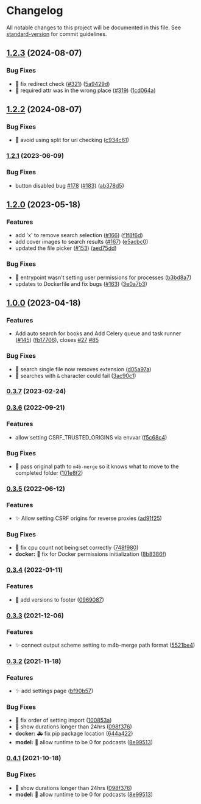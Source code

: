 # Changelog

All notable changes to this project will be documented in this file. See [standard-version](https://github.com/conventional-changelog/standard-version) for commit guidelines.

## [1.2.3](https://github.com/djdembeck/bragibooks/compare/v1.2.2...v1.2.3) (2024-08-07)


### Bug Fixes

* 🐛 fix redirect check ([#321](https://github.com/djdembeck/bragibooks/issues/321)) ([5a9429d](https://github.com/djdembeck/bragibooks/commit/5a9429dbdd6859509761eff1054d57168ea1616a))
* 🐛 required attr was in the wrong place  ([#319](https://github.com/djdembeck/bragibooks/issues/319)) ([1cd064a](https://github.com/djdembeck/bragibooks/commit/1cd064aad41a192a42c2697bf665198f6a8770c6))

## [1.2.2](https://github.com/djdembeck/bragibooks/compare/v1.2.1...v1.2.2) (2024-08-07)


### Bug Fixes

* :bug: avoid using split for url checking ([c934c61](https://github.com/djdembeck/bragibooks/commit/c934c61dc674bfa62de70d1a140d87caa1f7b489))

### [1.2.1](https://github.com/djdembeck/bragibooks/compare/v1.2.0...v1.2.1) (2023-06-09)


### Bug Fixes

* button disabled bug [#178](https://github.com/djdembeck/bragibooks/issues/178) ([#183](https://github.com/djdembeck/bragibooks/issues/183)) ([ab378d5](https://github.com/djdembeck/bragibooks/commit/ab378d518b37c22535ef4ccae5a2832b093e94b2))

## [1.2.0](https://github.com/djdembeck/bragibooks/compare/v1.0.0...v1.2.0) (2023-05-18)


### Features

* add 'x' to remove search selection ([#166](https://github.com/djdembeck/bragibooks/issues/166)) ([f1f8f6d](https://github.com/djdembeck/bragibooks/commit/f1f8f6ddfcf30a945f263a69ac949c9ed728b460))
* add cover images to search results ([#167](https://github.com/djdembeck/bragibooks/issues/167)) ([e5acbc0](https://github.com/djdembeck/bragibooks/commit/e5acbc0e32b2a3e4d2803994f2352db0763080d0))
* updated the file picker ([#153](https://github.com/djdembeck/bragibooks/issues/153)) ([aed75dd](https://github.com/djdembeck/bragibooks/commit/aed75ddbffc939e0b394fe7fc063fcc92cffeac4))


### Bug Fixes

* :bug: entrypoint wasn't setting user permissions for processes ([b3bd8a7](https://github.com/djdembeck/bragibooks/commit/b3bd8a765c040ce14d57e0b483fdf689669b976b))
* updates to Dockerfile and fix bugs ([#163](https://github.com/djdembeck/bragibooks/issues/163)) ([3e0a7b3](https://github.com/djdembeck/bragibooks/commit/3e0a7b3f13b96307e43ad47222f1b3d4fd1fc726))

## [1.0.0](https://github.com/djdembeck/bragibooks/compare/v0.3.7...v1.0.0) (2023-04-18)


### Features

* Add auto search for books and Add Celery queue and task runner ([#145](https://github.com/djdembeck/bragibooks/issues/145)) ([fb17706](https://github.com/djdembeck/bragibooks/commit/fb17706b9e8e3a50546545ff16d730b7affedcde)), closes [#27](https://github.com/djdembeck/bragibooks/issues/27) [#85](https://github.com/djdembeck/bragibooks/issues/85)


### Bug Fixes

* :bug: search single file now removes extension ([d05a97a](https://github.com/djdembeck/bragibooks/commit/d05a97a322ba8873d63ea55b7e59bc24fe70f229))
* :bug: searches with `&` character could fail ([3ac90c1](https://github.com/djdembeck/bragibooks/commit/3ac90c1c8196db2b63242c9e52af23ca69e6500c))

### [0.3.7](https://github.com/djdembeck/bragibooks/compare/v0.3.6...v0.3.7) (2023-02-24)

### [0.3.6](https://github.com/djdembeck/bragibooks/compare/v0.3.5...v0.3.6) (2022-09-21)


### Features

* allow setting CSRF_TRUSTED_ORIGINS via envvar ([f5c68c4](https://github.com/djdembeck/bragibooks/commit/f5c68c46ab3747f340a048ee96781bda7fa70303))


### Bug Fixes

* :bug: pass original path to `m4b-merge` so it knows what to move to the completed folder ([101e8f2](https://github.com/djdembeck/bragibooks/commit/101e8f25b6c2ecae5715e129e33f425ac485e048))

### [0.3.5](https://github.com/djdembeck/bragibooks/compare/v0.3.4...v0.3.5) (2022-06-12)


### Features

* :sparkles: Allow setting CSRF origins for reverse proxies ([ad91f25](https://github.com/djdembeck/bragibooks/commit/ad91f25050d796ca8ea5bda1e5416f50df4fa1a5))


### Bug Fixes

* :bug: fix cpu count not being set correctly ([748f980](https://github.com/djdembeck/bragibooks/commit/748f98005e8ce0a7852ce84b9ffad48d49f1fba1))
* **docker:** :bug: fix for Docker permissions initialization ([8b8386f](https://github.com/djdembeck/bragibooks/commit/8b8386f7a22c43c6b6532cebbbc8fa65cfc1e277))

### [0.3.4](https://github.com/djdembeck/bragibooks/compare/v0.3.3...v0.3.4) (2022-01-11)


### Features

* :lipstick: add versions to footer ([0969087](https://github.com/djdembeck/bragibooks/commit/0969087b1f96e3dd4e81960e938329e1758dc9b2))

### [0.3.3](https://github.com/djdembeck/bragibooks/compare/v0.3.2...v0.3.3) (2021-12-06)


### Features

* :sparkles: connect output scheme setting to m4b-merge path format ([5521be4](https://github.com/djdembeck/bragibooks/commit/5521be486a260222f01b9ac492f16223b6cdc524))

### [0.3.2](https://github.com/djdembeck/bragibooks/compare/v0.3.1...v0.3.2) (2021-11-18)


### Features

* :sparkles: add settings page ([bf90b57](https://github.com/djdembeck/bragibooks/commit/bf90b57fed20e57ed1f23ef82bad0a378a80cc10))


### Bug Fixes

* :bug: fix order of setting import ([100853a](https://github.com/djdembeck/bragibooks/commit/100853a6202a1d54cc0e8b9538500f26f521566b))
* :bug: show durations longer than 24hrs ([098f376](https://github.com/djdembeck/bragibooks/commit/098f37672ce3f0a1677b016811c0d70c88c26b97))
* **docker:** :ambulance: fix pip package location ([644a422](https://github.com/djdembeck/bragibooks/commit/644a4221512abf844877e56dcdac5b90df3acb3e))
* **model:** :bug: allow runtime to be 0 for podcasts ([8e99513](https://github.com/djdembeck/bragibooks/commit/8e99513643ddaebe27e4c66b73cf4bd673993363))

### [0.4.1](https://github.com/djdembeck/bragibooks/compare/v0.3.1...v0.4.1) (2021-10-18)


### Bug Fixes

* :bug: show durations longer than 24hrs ([098f376](https://github.com/djdembeck/bragibooks/commit/098f37672ce3f0a1677b016811c0d70c88c26b97))
* **model:** :bug: allow runtime to be 0 for podcasts ([8e99513](https://github.com/djdembeck/bragibooks/commit/8e99513643ddaebe27e4c66b73cf4bd673993363))
